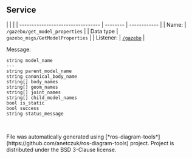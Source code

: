 <!--
File was automatically generated using 'ros-diagram-tools' project.
Project is distributed under the BSD 3-Clause license.
-->

## Service


|  |  |
| --------------------------------- | -------- | ------------ |
| Name: | `/gazebo/get_model_properties` |
| Data type | `gazebo_msgs/GetModelProperties` |
| Listener: | [`/gazebo`](n__gazebo.html) |

Message:
```
string model_name
---
string parent_model_name
string canonical_body_name
string[] body_names
string[] geom_names
string[] joint_names
string[] child_model_names
bool is_static
bool success
string status_message


```



</br>
File was automatically generated using [*ros-diagram-tools*](https://github.com/anetczuk/ros-diagram-tools) project.
Project is distributed under the BSD 3-Clause license.
